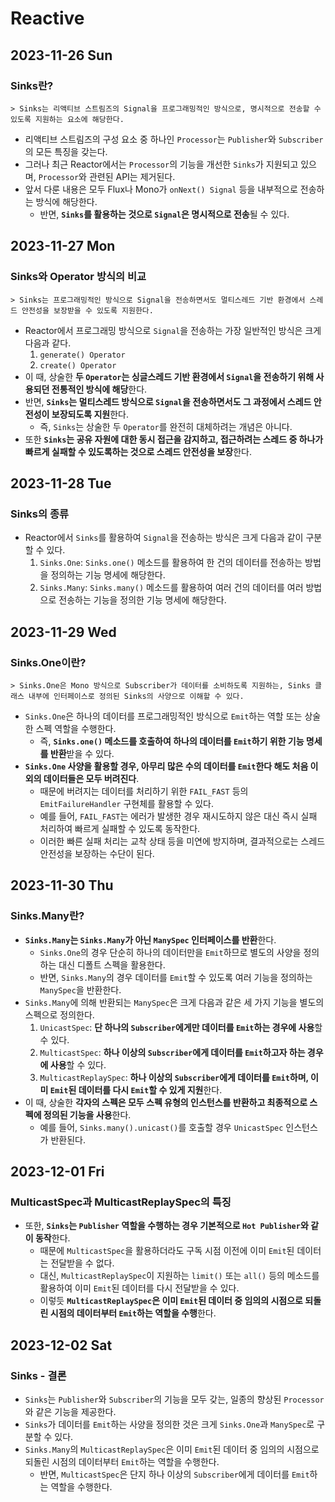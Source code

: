 # Reactive
## 2023-11-26 Sun
### Sinks란?
```
> Sinks는 리액티브 스트림즈의 Signal을 프로그래밍적인 방식으로, 명시적으로 전송할 수 있도록 지원하는 요소에 해당한다. 
```
* 리액티브 스트림즈의 구성 요소 중 하나인 `Processor`는 `Publisher`와 `Subscriber`의 모든 특징을 갖는다.
* 그러나 최근 Reactor에서는 `Processor`의 기능을 개선한 `Sinks`가 지원되고 있으며, `Processor`와 관련된 API는 제거된다.
* 앞서 다룬 내용은 모두 Flux나 Mono가 `onNext() Signal` 등을 내부적으로 전송하는 방식에 해당한다.
  * 반면, **`Sinks`를 활용하는 것으로 `Signal`은 명시적으로 전송**될 수 있다.

## 2023-11-27 Mon
### Sinks와 Operator 방식의 비교
```
> Sinks는 프로그래밍적인 방식으로 Signal을 전송하면서도 멀티스레드 기반 환경에서 스레드 안전성을 보장받을 수 있도록 지원한다.
```
* Reactor에서 프로그래밍 방식으로 `Signal`을 전송하는 가장 일반적인 방식은 크게 다음과 같다.
  1. `generate() Operator`
  2. `create() Operator`
* 이 때, 상술한 **두 `Operator`는 싱글스레드 기반 환경에서 `Signal`을 전송하기 위해 사용되던 전통적인 방식에 해당**한다.
* 반면, **`Sinks`는 멀티스레드 방식으로 `Signal`을 전송하면서도 그 과정에서 스레드 안전성이 보장되도록 지원**한다.
  * 즉, `Sinks`는 상술한 두 `Operator`를 완전히 대체하려는 개념은 아니다.
* 또한 **`Sinks`는 공유 자원에 대한 동시 접근을 감지하고, 접근하려는 스레드 중 하나가 빠르게 실패할 수 있도록하는 것으로 스레드 안전성을 보장**한다.

## 2023-11-28 Tue
### Sinks의 종류
* Reactor에서 `Sinks`를 활용하여 `Signal`을 전송하는 방식은 크게 다음과 같이 구분할 수 있다.
  1. `Sinks.One`: `Sinks.one()` 메소드를 활용하여 한 건의 데이터를 전송하는 방법을 정의하는 기능 명세에 해당한다.
  2. `Sinks.Many`: `Sinks.many()` 메소드를 활용하여 여러 건의 데이터를 여러 방법으로 전송하는 기능을 정의한 기능 명세에 해당한다.

## 2023-11-29 Wed
### Sinks.One이란?
```
> Sinks.One은 Mono 방식으로 Subscriber가 데이터를 소비하도록 지원하는, Sinks 클래스 내부에 인터페이스로 정의된 Sinks의 사양으로 이해할 수 있다. 
```
* `Sinks.One`은 하나의 데이터를 프로그래밍적인 방식으로 `Emit`하는 역할 또는 상술한 스펙 역할을 수행한다.
  * 즉, **`Sinks.one()` 메소드를 호출하여 하나의 데이터를 `Emit`하기 위한 기능 명세를 반환**받을 수 있다.
* **`Sinks.One` 사양을 활용할 경우, 아무리 많은 수의 데이터를 `Emit`한다 해도 처음 이외의 데이터들은 모두 버려진다**.
  * 때문에 버려지는 데이터를 처리하기 위한 `FAIL_FAST` 등의 `EmitFailureHandler` 구현체를 활용할 수 있다.
  * 예를 들어, `FAIL_FAST`는 에러가 발생한 경우 재시도하지 않은 대신 즉시 실패 처리하여 빠르게 실패할 수 있도록 동작한다.
  * 이러한 빠른 실패 처리는 교착 상태 등을 미연에 방지하며, 결과적으로는 스레드 안전성을 보장하는 수단이 된다.

## 2023-11-30 Thu
### Sinks.Many란?
* **`Sinks.Many`는 `Sinks.Many`가 아닌 `ManySpec` 인터페이스를 반환**한다.
  * `Sinks.One`의 경우 단순히 하나의 데이터만을 `Emit`하므로 별도의 사양을 정의하는 대신 디폴트 스펙을 활용한다.
  * 반면, `Sinks.Many`의 경우 데이터를 `Emit`할 수 있도록 여러 기능을 정의하는 `ManySpec`을 반환한다.
* `Sinks.Many`에 의해 반환되는 `ManySpec`은 크게 다음과 같은 세 가지 기능을 별도의 스펙으로 정의한다.
  1. `UnicastSpec`: **단 하나의 `Subscriber`에게만 데이터를 `Emit`하는 경우에 사용**할 수 있다.
  2. `MulticastSpec`: **하나 이상의 `Subscriber`에게 데이터를 `Emit`하고자 하는 경우에 사용**할 수 있다.
  3. `MulticastReplaySpec`: **하나 이상의 `Subscriber`에게 데이터를 `Emit`하며, 이미 `Emit`된 데이터를 다시 `Emit`할 수 있게 지원**한다.
* 이 때, 상술한 **각자의 스펙은 모두 스펙 유형의 인스턴스를 반환하고 최종적으로 스펙에 정의된 기능을 사용**한다.
  * 예를 들어, `Sinks.many().unicast()`를 호출할 경우 `UnicastSpec` 인스턴스가 반환된다.

## 2023-12-01 Fri
### MulticastSpec과 MulticastReplaySpec의 특징
* 또한, **`Sinks`는 `Publisher` 역할을 수행하는 경우 기본적으로 `Hot Publisher`와 같이 동작**한다.
  * 때문에 `MulticastSpec`을 활용하더라도 구독 시점 이전에 이미 `Emit`된 데이터는 전달받을 수 없다.
  * 대신, `MulticastReplaySpec`이 지원하는 `limit()` 또는 `all()` 등의 메소드를 활용하여 이미 `Emit`된 데이터를 다시 전달받을 수 있다.
  * 이렇듯 **`MulticastReplaySpec`은 이미 `Emit`된 데이터 중 임의의 시점으로 되돌린 시점의 데이터부터 `Emit`하는 역할을 수행**한다.

## 2023-12-02 Sat
### Sinks - 결론
* `Sinks`는 `Publisher`와 `Subscriber`의 기능을 모두 갖는, 일종의 향상된 `Processor`와 같은 기능을 제공한다.
* `Sinks`가 데이터를 `Emit`하는 사양을 정의한 것은 크게 `Sinks.One`과 `ManySpec`로 구분할 수 있다.
* `Sinks.Many`의 `MulticastReplaySpec`은 이미 `Emit`된 데이터 중 임의의 시점으로 되돌린 시점의 데이터부터 `Emit`하는 역할을 수행한다.
  * 반면, `MulticastSpec`은 단지 하나 이상의 `Subscriber`에게 데이터를 `Emit`하는 역할을 수행한다.